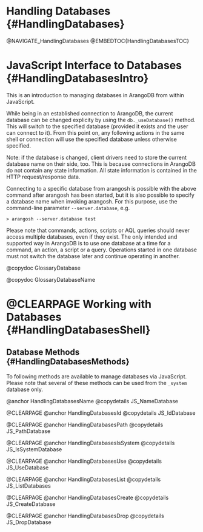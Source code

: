 Handling Databases {#HandlingDatabases}
=======================================

@NAVIGATE_HandlingDatabases
@EMBEDTOC{HandlingDatabasesTOC}

JavaScript Interface to Databases {#HandlingDatabasesIntro}
===========================================================

This is an introduction to managing databases in ArangoDB from within 
JavaScript. 

While being in an established connection to ArangoDB, the current
database can be changed explicity by using the `db._useDatabase()`
method. This will switch to the specified database (provided it
exists and the user can connect to it). From this point on, any
following actions in the same shell or connection will use the
specified database unless otherwise specified.

Note: if the database is changed, client drivers need to store the 
current database name on their side, too. This is because connections
in ArangoDB do not contain any state information. All state information
is contained in the HTTP request/response data.

Connecting to a specific database from arangosh is possible with
the above command after arangosh has been started, but it is also
possible to specify a database name when invoking arangosh. 
For this purpose, use the command-line parameter `--server.database`,
e.g.

    > arangosh --server.database test 

Please note that commands, actions, scripts or AQL queries should never
access multiple databases, even if they exist. The only intended and
supported way in ArangoDB is to use one database at a time for a command,
an action, a script or a query. Operations started in one database must
not switch the database later and continue operating in another.

@copydoc GlossaryDatabase

@copydoc GlossaryDatabaseName

@CLEARPAGE
Working with Databases {#HandlingDatabasesShell}
================================================

Database Methods {#HandlingDatabasesMethods}
--------------------------------------------

To following methods are available to manage databases via JavaScript.
Please note that several of these methods can be used from the `_system`
database only.

@anchor HandlingDatabasesName
@copydetails JS_NameDatabase

@CLEARPAGE
@anchor HandlingDatabasesId
@copydetails JS_IdDatabase

@CLEARPAGE
@anchor HandlingDatabasesPath
@copydetails JS_PathDatabase

@CLEARPAGE
@anchor HandlingDatabasesIsSystem
@copydetails JS_IsSystemDatabase

@CLEARPAGE
@anchor HandlingDatabasesUse
@copydetails JS_UseDatabase

@CLEARPAGE
@anchor HandlingDatabasesList
@copydetails JS_ListDatabases

@CLEARPAGE
@anchor HandlingDatabasesCreate
@copydetails JS_CreateDatabase

@CLEARPAGE
@anchor HandlingDatabasesDrop
@copydetails JS_DropDatabase


